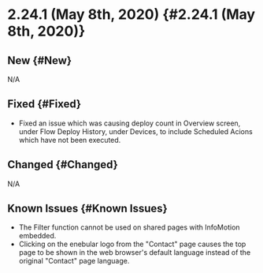 # 2.24.1 (May 8th, 2020) {#2.24.1 (May 8th, 2020)}

## New {#New}

N/A

## Fixed {#Fixed}

- Fixed an issue which was causing deploy count in Overview screen, under Flow Deploy History, under Devices, to include Scheduled Acions which have not been executed.
 
## Changed {#Changed}

N/A

## Known Issues {#Known Issues}

- The Filter function cannot be used on shared pages with InfoMotion embedded.
- Clicking on the enebular logo from the "Contact" page causes the top page to be shown in the web browser's default language instead of the original "Contact" page language.
